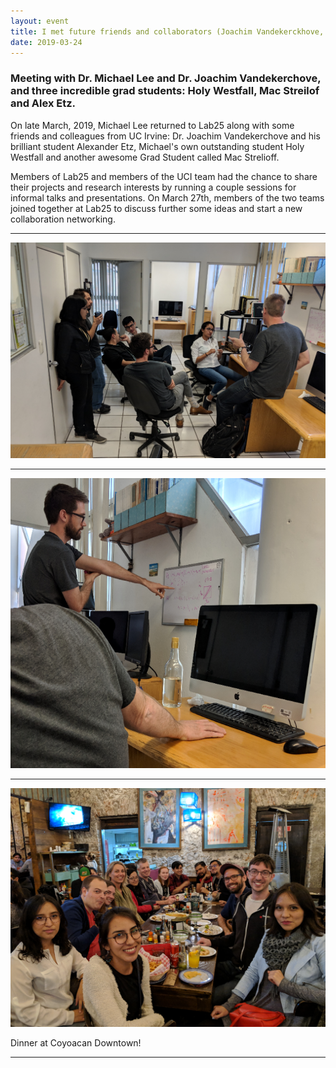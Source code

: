 ```yaml
---
layout: event
title: I met future friends and collaborators (Joachim Vandekerckhove, Holly Westfall, Alex Etz) when Michael visits the UNAM again!
date: 2019-03-24
---
```


### Meeting with Dr. Michael Lee and Dr. Joachim Vandekerchove, and three incredible grad students: Holy Westfall, Mac Streilof and Alex Etz.

On late March, 2019, Michael Lee returned to Lab25 along with some friends and colleagues from UC Irvine: Dr. Joachim Vandekerchove and his brilliant student Alexander Etz, Michael's own outstanding student Holy Westfall and another awesome Grad Student called Mac Strelioff.

Members of Lab25 and members of the UCI team had the chance to share their projects and research interests by running a couple sessions for informal talks and presentations. On March 27th, members of the two teams joined together at Lab25 to discuss further some ideas and start a new collaboration networking.

____  

![Alt text](/LabPictures/Lab25_UCI_1.png)

____  

![Alt text](/LabPictures/Lab25_UCI_2.png)

____  

![Alt text](/LabPictures/Lab25_UCI_3.png)

Dinner at Coyoacan Downtown!
____  

 
